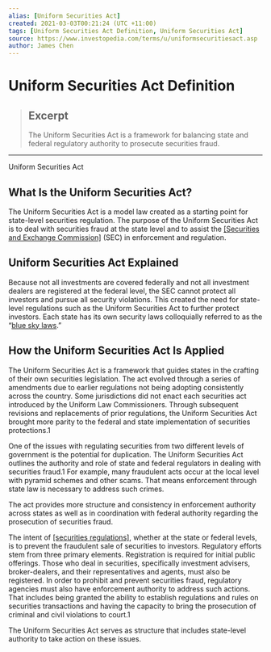```yaml
---
alias: [Uniform Securities Act]
created: 2021-03-03T00:21:24 (UTC +11:00)
tags: [Uniform Securities Act Definition, Uniform Securities Act]
source: https://www.investopedia.com/terms/u/uniformsecuritiesact.asp
author: James Chen
---
```


# Uniform Securities Act Definition

> ## Excerpt
> The Uniform Securities Act is a framework for balancing state and federal regulatory authority to prosecute securities fraud.

---

Uniform Securities Act
## What Is the Uniform Securities Act?

The Uniform Securities Act is a model law created as a starting point for state-level securities regulation. The purpose of the Uniform Securities Act is to deal with securities fraud at the state level and to assist the [[Securities and Exchange Commission]](https://www.investopedia.com/terms/s/sec.asp) (SEC) in enforcement and regulation.

## Uniform Securities Act Explained

Because not all investments are covered federally and not all investment dealers are registered at the federal level, the SEC cannot protect all investors and pursue all security violations. This created the need for state-level regulations such as the Uniform Securities Act to further protect investors. Each state has its own security laws colloquially referred to as the “[blue sky laws](https://www.investopedia.com/terms/b/blueskylaws.asp).”

## How the Uniform Securities Act Is Applied

The Uniform Securities Act is a framework that guides states in the crafting of their own securities legislation. The act evolved through a series of amendments due to earlier regulations not being adopting consistently across the country. Some jurisdictions did not enact each securities act introduced by the Uniform Law Commissioners. Through subsequent revisions and replacements of prior regulations, the Uniform Securities Act brought more parity to the federal and state implementation of securities protections.1

One of the issues with regulating securities from two different levels of government is the potential for duplication. The Uniform Securities Act outlines the authority and role of state and federal regulators in dealing with securities fraud.1 For example, many fraudulent acts occur at the local level with pyramid schemes and other scams. That means enforcement through state law is necessary to address such crimes.

The act provides more structure and consistency in enforcement authority across states as well as in coordination with federal authority regarding the prosecution of securities fraud.

The intent of [[securities regulations]](https://www.investopedia.com/articles/07/secbeginning.asp), whether at the state or federal levels, is to prevent the fraudulent sale of securities to investors. Regulatory efforts stem from three primary elements. Registration is required for initial public offerings. Those who deal in securities, specifically investment advisers, broker-dealers, and their representatives and agents, must also be registered. In order to prohibit and prevent securities fraud, regulatory agencies must also have enforcement authority to address such actions. That includes being granted the ability to establish regulations and rules on securities transactions and having the capacity to bring the prosecution of criminal and civil violations to court.1

The Uniform Securities Act serves as structure that includes state-level authority to take action on these issues.
